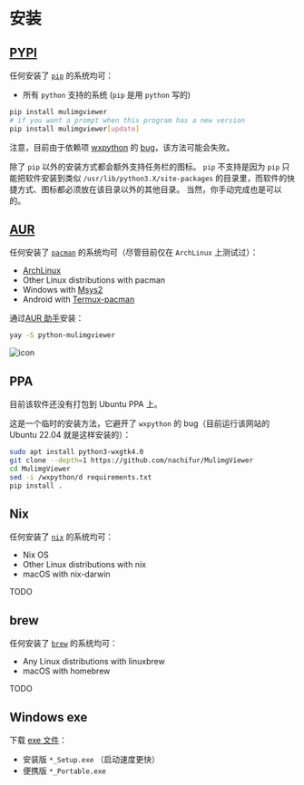 # 安装

## [PYPI](https://pypi.org/project/mulimgviewer/)

任何安装了 [`pip`](https://github.com/pypa/pip) 的系统均可：

- 所有 `python` 支持的系统 (`pip` 是用 `python` 写的)

```sh
pip install mulimgviewer
# if you want a prompt when this program has a new version
pip install mulimgviewer[update]
```

注意，目前由于依赖项 [wxpython](https://github.com/wxWidgets/Phoenix)
的 [bug](https://github.com/wxWidgets/Phoenix/issues/2225)，该方法可能会失败。

除了 `pip` 以外的安装方式都会额外支持任务栏的图标。 `pip` 不支持是因为 `pip`
只能把软件安装到类似 `/usr/lib/python3.X/site-packages`
的目录里，而软件的快捷方式、图标都必须放在该目录以外的其他目录。
当然，你手动完成也是可以的。

## [AUR](https://aur.archlinux.org/packages/python-mulimgviewer)

任何安装了 [`pacman`](https://archlinux.org/pacman/) 的系统均可（尽管目前仅在
`ArchLinux` 上测试过）：

- [ArchLinux](https://archlinux.org/)
- Other Linux distributions with pacman
- Windows with [Msys2](https://www.msys2.org/)
- Android with [Termux-pacman](https://github.com/termux-pacman)

通过[AUR 助手](https://wiki.archlinuxcn.org/wiki/AUR_%E5%8A%A9%E6%89%8B)安装：

```sh
yay -S python-mulimgviewer
```

![icon](https://user-images.githubusercontent.com/32936898/224473440-2088edd7-42e5-45a3-a403-515e2daa019a.jpg)

## PPA

目前该软件还没有打包到 Ubuntu PPA 上。

这是一个临时的安装方法，它避开了 `wxpython` 的 bug（目前运行该网站的 Ubuntu
22.04 就是这样安装的）：

```sh
sudo apt install python3-wxgtk4.0
git clone --depth=1 https://github.com/nachifur/MulimgViewer
cd MulimgViewer
sed -i /wxpython/d requirements.txt
pip install .
```

## Nix

任何安装了 [`nix`](https://github.com/NixOS/nix) 的系统均可：

- Nix OS
- Other Linux distributions with nix
- macOS with nix-darwin

TODO

## brew

任何安装了 [`brew`](https://github.com/Homebrew/brew) 的系统均可：

- Any Linux distributions with linuxbrew
- macOS with homebrew

TODO

## Windows exe

下载 [exe 文件](https://github.com/nachifur/MulimgViewer/releases)：

- 安装版 `*_Setup.exe` （启动速度更快）
- 便携版 `*_Portable.exe`
